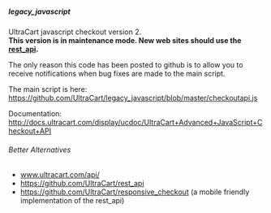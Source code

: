 ##### legacy_javascript

UltraCart javascript checkout version 2.  
**This version is in maintenance mode.  New web sites should use the [rest_api](https://github.com/UltraCart/rest_api).**

The only reason this code has been posted to github is to allow you to receive notifications when bug fixes are made to the main script.

The main script is here:
https://github.com/UltraCart/legacy_javascript/blob/master/checkoutapi.js

Documentation:
http://docs.ultracart.com/display/ucdoc/UltraCart+Advanced+JavaScript+Checkout+API

###### Better Alternatives
* www.ultracart.com/api/
* https://github.com/UltraCart/rest_api
* https://github.com/UltraCart/responsive_checkout (a mobile friendly implementation of the rest_api)
